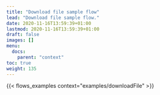 ```yaml
---
title: "Download file sample flow"
lead: "Download file sample flow."
date: 2020-11-16T13:59:39+01:00
lastmod: 2020-11-16T13:59:39+01:00
draft: false
images: []
menu:
  docs:
    parent: "context"
toc: true
weight: 135
---
```


{{< flows_examples context="examples/downloadFile" >}}
